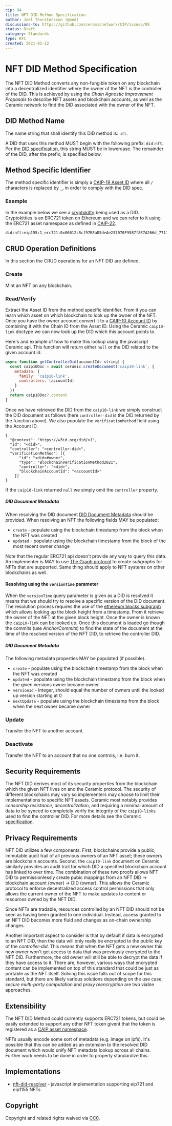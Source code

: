```yaml
---
cip: 94
title: NFT DID Method Specification
author: Joel Thorstensson (@oed)
discussions-to: https://github.com/ceramicnetwork/CIP/issues/95
status: Draft
category: Standards
type: RFC
created: 2021-02-12
---
```


# NFT DID Method Specification

The NFT DID Method converts any non-fungible token on any blockchain into a decentralized identifier where the owner of the NFT is the controller of the DID. This is achieved by using the *Chain Agnostic Improvement Proposals* to describe NFT assets and blockchain accounts, as well as the Ceramic network to find the DID associated with the owner of the NFT.

## DID Method Name

The name string that shall identify this DID method is: `nft`.

A DID that uses this method MUST begin with the following prefix: `did:nft`. Per the [DID specification](https://w3c.github.io/did-core/), this string MUST be in lowercase. The remainder of the DID, after the prefix, is specified below.

## Method Specific Identifier

The method specific identifier is simply a [CAIP-19 Asset ID](https://github.com/ChainAgnostic/CAIPs/blob/master/CAIPs/caip-19.md) where all `/` characters is replaced by `_`, in order to comply with the DID spec.

### Example

In the example below we see a [cryptokitty](https://opensea.io/assets/0x06012c8cf97bead5deae237070f9587f8e7a266d/771769) being used as a DID. Cryptokitties is an ERC721 token on Ethereum and we can refer to it using the ERC721 asset namespace as defined in [CAIP-22](https://github.com/ChainAgnostic/CAIPs/blob/master/CAIPs/caip-22.md).

```sh
did:nft:eip155:1_erc721:0x06012c8cf97BEaD5deAe237070F9587f8E7A266d_771769
```

## CRUD Operation Definitions

In this section the CRUD operations for an NFT DID are defined.

### Create

Mint an NFT on any blockchain.

### Read/Verify

Extract the Asset ID from the method specific identifier. From it you can learn which asset on which blockchain to look up the owner of the NFT. Once you have the owner account convert it to a [CAIP-10 Account ID](https://github.com/ChainAgnostic/CAIPs/blob/master/CAIPs/caip-10.md) by combining it with the Chain ID from the Asset ID. Using the Ceramic `caip10-link` doctype we can now look up the DID which this account points to.

Here's and example of how to make this lookup using the javascript Ceramic api. This function will return either `null` or the DID related to the given account id.

```js
async function getControllerDid(accountId: string) {
  const caip10Doc = await ceramic.createDocument('caip10-link', {
    metadata: {
      family: 'caip10-link',
      controllers: [accountId]
    }
  })
  return caip10Doc?.content
}
```

Once we have retrieved the DID from the `caip10-link` we simply construct the DID document as follows (here `controller-did` is the DID returned by the function above). We also populate the `verificationMethod` field using the Account ID.

```jsonc
{
  "@context": "https://w3id.org/did/v1",
  "id": "<did>",
  "controller": "<controller-did>",
  "verificationMethod": [{
      "id": "<did>#owner",
      "type": "BlockchainVerificationMethod2021",
      "controller": "<did>",
      "blockchainAccountId": "<accountId>"
    }]
}
```

If the `caip10-link` returned `null` we simply omit the `controller` property.

##### DID Document Metadata

When resolving the DID document [DID Document Metadata](https://w3c.github.io/did-core/#did-document-metadata) should be provided. When resolving an NFT the following fields MAY be populated:

* `create` - populate using the blockchain timestamp from the block when the NFT was created
* `updated` - populate using the blockchain timestamp from the block of the most recent owner change

Note that the regular ERC721 api doesn't provide any way to query this data. An implementer is MAY to use [The Graph protocol](https://thegraph.com/) to create *subgraphs* for NFTs that are supported. Same thing should apply to NFT systems on other blockchains as well.

#### Resolving using the `versionTime` parameter

When the `versionTime` query parameter is given as a DID is resolved it means that we should try to resolve a specific version of the DID document. The resolution process requires the use of the [ethereum blocks subgraph](https://thegraph.com/explorer/subgraph/yyong1010/ethereumblocks) which allows looking up the block height from a timestamp. From it retrieve the owner of the NFT at the given block height. Once the owner is known the `caip10-link` can be looked up. Once this document is loaded go though the commits (use *AnchorCommits*) to find the state of the document at the time of the resolved version of the NFT DID, to retrieve the controller DID.

##### DID Document Metadata
The following metadata properties MAY be populated (if possible).

* `create` - populate using the blockchain timestamp from the block when the NFT was created
* `updated` - populate using the blockchain timestamp from the block when the given versions owner became owner
* `versionId` - integer, should equal the number of owners until the looked up version starting at 0
* `nextUpdate` - populate using the blockchain timestamp from the block when the next owner became owner

### Update

Transfer the NFT to another account.

### Deactivate

Transfer the NFT to an account that no one controls, i.e. burn it.

## Security Requirements

The NFT DID derives most of its security properties from the blockchain which the given NFT lives on and the Ceramic protocol. The security of different blockchains may vary so implementers may choose to limit their implementations to specific NFT assets. Ceramic most notably provides *censorship resistance*, *decentralization*, and requiring a minimal amount of data to be synced to completely verify the integrity of the `caip10-link`s used to find the controller DID. For more details see the Ceramic [specification](https://github.com/ceramicnetwork/ceramic/blob/master/SPECIFICATION.md).

## Privacy Requirements

NFT DID utilizes a few components. First, blockchains provide a public, immutable audit trail of all previous owners of an NFT asset; these owners are blockchain accounts. Second, the `caip10-link` document on Ceramic similarly provides an audit trail for which DID a specified blockchain account has linked to over time. The combination of these two proofs allows NFT DID to permissionlessly create pubic mappings from an NFT DID -> blockchain account (owner) -> DID (owner). This allows the Ceramic protocol to enforce decentralized access control permissions that only allows the current owner of the NFT to make updates to content or resources owned by the NFT DID.

Since NFTs are tradable, resources controlled by an NFT DID should not be seen as having been granted to one individual. Instead, access granted to an NFT DID becomes more fluid and changes as on-chain ownership changes.

Another important aspect to consider is that by default if data is encrypted to an NFT DID, then the data will only really be encrypted to the public key of the *controller-did*. This means that when the NFT gets a new owner this new owner won't get access to data that was previously encrypted to the NFT DID. Furthermore, the old owner will still be able to decrypt the data if they have access to it. There are, however, various ways that encrypted content can be implemented on top of this standard that could be just as portable as the NFT itself. Solving this issue falls out of scope for this standard, but there are likely various solutions depending on the use case; *secure multi-party computation* and *proxy reencryption* are two viable approaches.


## Extensibility

The NFT DID Method could currently supports ERC721 tokens, but could be easily extended to support any other NFT token givent that the token is registered as a [CAIP asset namespace](https://github.com/ChainAgnostic/CAIPs/blob/master/CAIPs/caip-19.md).

NFTs usually encode some sort of metadata (e.g. image on ipfs). It's possible that this can be added as an extension to the resolved DID document which would unify NFT metadata lookup across all chains. Further work needs to be done in order to properly standardize this.

## Implementations

* [nft-did-resolver](https://github.com/ceramicnetwork/nft-did-resolver/pull/1) - javascript implementation supporting eip721 and eip1155 NFTs

## Copyright

Copyright and related rights waived via [CC0](https://creativecommons.org/publicdomain/zero/1.0/).
